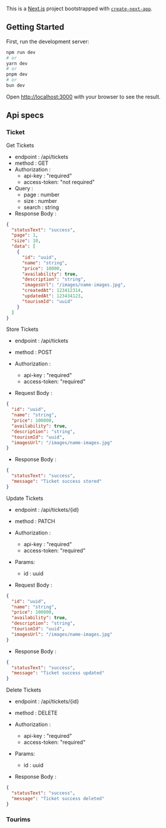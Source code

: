 This is a [Next.js](https://nextjs.org/) project bootstrapped with [`create-next-app`](https://github.com/vercel/next.js/tree/canary/packages/create-next-app).

## Getting Started

First, run the development server:

```bash
npm run dev
# or
yarn dev
# or
pnpm dev
# or
bun dev
```

Open [http://localhost:3000](http://localhost:3000) with your browser to see the result.

## Api specs

### Ticket

Get Tickets

- endpoint : /api/tickets
- method : GET
- Authorization :
  - api-key : "required"
  - access-token: "not required"
- Query :
  - page : number
  - size : number
  - search : string
- Response Body :

```json
{
  "statusText": "success",
  "page": 1,
  "size": 10,
  "data": [
    {
      "id": "uuid",
      "name": "string",
      "price": 10000,
      "availability": true,
      "description": "string",
      "imagesUrl": "/images/name-images.jpg",
      "createdAt": 123412314,
      "updatedAt": 123434123,
      "tourismId": "uuid"
    }
  ]
}
```

Store Tickets

- endpoint : /api/tickets
- method : POST
- Authorization :

  - api-key : "required"
  - access-token: "required"

- Request Body :

```json
{
  "id": "uuid",
  "name": "string",
  "price": 100000,
  "availability": true,
  "description": "string",
  "tourismId": "uuid",
  "imagesUrl": "/images/name-images.jpg"
}
```

- Response Body :

```json
{
  "statusText": "success",
  "message": "Ticket success stored"
}
```

Update Tickets

- endpoint : /api/tickets/{id}
- method : PATCH
- Authorization :

  - api-key : "required"
  - access-token: "required"

- Params:
  - id : uuid
- Request Body :

```json
{
  "id": "uuid",
  "name": "string",
  "price": 100000,
  "availability": true,
  "description": "string",
  "tourismId": "uuid",
  "imagesUrl": "/images/name-images.jpg"
}
```

- Response Body :

```json
{
  "statusText": "success",
  "message": "Ticket success updated"
}
```

Delete Tickets

- endpoint : /api/tickets/{id}
- method : DELETE
- Authorization :

  - api-key : "required"
  - access-token: "required"

- Params:

  - id : uuid

- Response Body :

```json
{
  "statusText": "success",
  "message": "Ticket success deleted"
}
```

### Tourims
